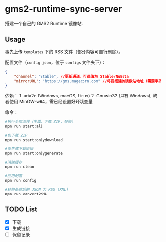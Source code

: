 # gms2-runtime-sync-server

搭建一个自己的 GMS2 Runtime 镜像站.

## Usage

事先上传 `templates` 下的 RSS 文件（部分内容可自行删除）。

配置文件（`config.json`，位于 `configs` 文件夹下）：
```json
{
    "channel": "Stable", //更新通道，可选值为 Stable/NuBeta
    "mirrorURL": "https://gms.magecorn.com" //将要搭建的镜像站地址（需要事先上传模板）
}
```

依赖：
    1. aria2c (Windows, macOS, Linux)
    2. Gnuwin32 (只有 Windows), 或者使用 MinGW-w64，需已经设置好环境变量

命令：

```bash
#执行全部流程（生成，下载 ZIP，替换）
npm run start:all 

#仅下载 ZIP
npm run start:onlydownload

#仅生成下载链接
npm run start:onlygenerate

#清除缓存
npm run clean

#应用配置
npm run config

#转换处理后的 JSON 为 RSS (XML)
npm run convert2XML
```

## TODO List

 - [x] 下载  
 - [x] 生成链接
 - [ ] 保留记录